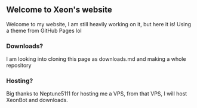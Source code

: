 ## Welcome to Xeon's website

Welcome to my website, I am still heavily working on it, but here it is! Using a theme from GitHub Pages lol

### Downloads?

I am looking into cloning this page as downloads.md and making a whole repository

### Hosting?

Big thanks to Neptune5111 for hosting me a VPS, from that VPS, I will host XeonBot and downloads.
